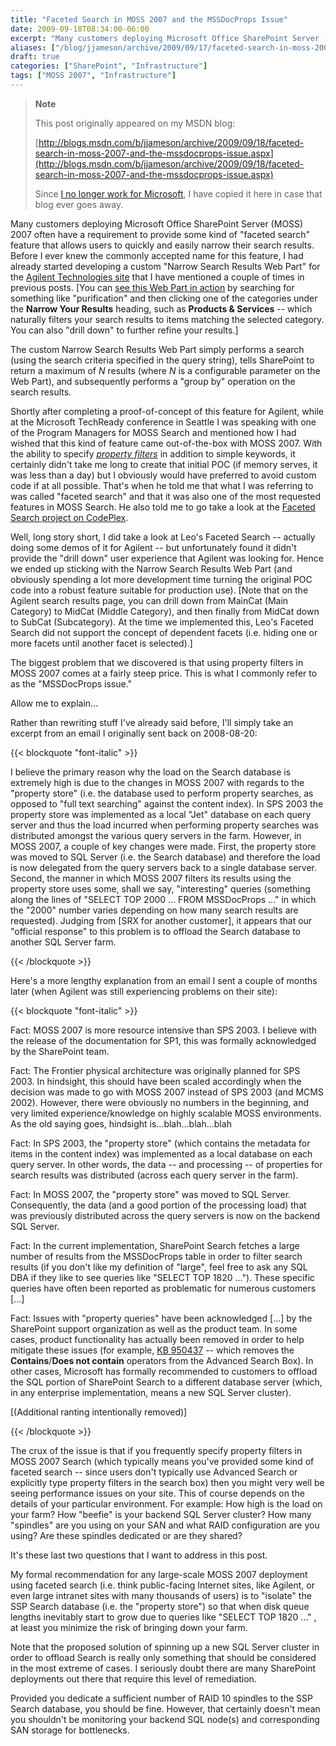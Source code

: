 ```yaml
---
title: "Faceted Search in MOSS 2007 and the MSSDocProps Issue"
date: 2009-09-18T08:34:00-06:00
excerpt: "Many customers deploying Microsoft Office SharePoint Server (MOSS) 2007 often have a requirement to provide some kind of \"faceted search\" feature that allows users to quickly and easily narrow their search results. Before I ever knew the commonly accepted..."
aliases: ["/blog/jjameson/archive/2009/09/17/faceted-search-in-moss-2007-and-the-mssdocprops-issue.aspx", "/blog/jjameson/archive/2009/09/18/faceted-search-in-moss-2007-and-the-mssdocprops-issue.aspx"]
draft: true
categories: ["SharePoint", "Infrastructure"]
tags: ["MOSS 2007", "Infrastructure"]
---
```


> **Note**
>
> This post originally appeared on my MSDN blog:
>
> [http://blogs.msdn.com/b/jjameson/archive/2009/09/18/faceted-search-in-moss-2007-and-the-mssdocprops-issue.aspx](http://blogs.msdn.com/b/jjameson/archive/2009/09/18/faceted-search-in-moss-2007-and-the-mssdocprops-issue.aspx)
>
> Since
> [I no longer work for Microsoft](/blog/jjameson/2011/09/02/last-day-with-microsoft), I have copied it here in case that
> blog ever goes away.

Many customers deploying Microsoft Office SharePoint Server (MOSS) 2007 often
have a requirement to provide some kind of "faceted search" feature that allows
users to quickly and easily narrow their search results. Before I ever knew
the commonly accepted name for this feature, I had already started developing
a custom "Narrow Search Results Web Part" for the
[Agilent Technologies site](http://www.chem.agilent.com/) that I
have mentioned a couple of times in previous posts. [You can
[see this Web Part in action](http://www.chem.agilent.com/en-US/Search/Pages/default.aspx?k=purification&a=%20scope:%22English%20%28U.S.%29%20Content%22+MainCat:%22Products+%26+Services%22) by searching for something like "purification"
and then clicking one of the categories under the **Narrow Your Results**
heading, such as **Products & Services** -- which naturally
filters your search results to items matching the selected category. You can
also "drill down" to further refine your results.]

The custom Narrow Search Results Web Part simply performs a search (using
the search criteria specified in the query string), tells SharePoint to return
a maximum of <var>N</var> results (where <var>N</var> is a configurable parameter on the Web Part),
and subsequently performs a "group by" operation on the search results.

Shortly after completing a proof-of-concept of this feature for Agilent,
while at the Microsoft TechReady conference in Seattle I was speaking with one
of the Program Managers for MOSS Search and mentioned how I had wished that
this kind of feature came out-of-the-box with MOSS 2007. With the ability to
specify *[property filters](http://msdn.microsoft.com/en-us/library/ms582745.aspx)* in addition to simple keywords, it certainly didn't
take me long to create that initial POC (if memory serves, it was less than
a day) but I obviously would have preferred to avoid custom code if at all possible.
That's when he told me that what I was referring to was called "faceted search"
and that it was also one of the most requested features in MOSS Search. He also
told me to go take a look at the
[Faceted Search project on CodePlex](http://facetedsearch.codeplex.com/).

Well, long story short, I did take a look at Leo's Faceted Search -- actually
doing some demos of it for Agilent -- but unfortunately found it didn't provide
the "drill down" user experience that Agilent was looking for. Hence we ended
up sticking with the Narrow Search Results Web Part (and obviously spending
a lot more development time turning the original POC code into a robust feature
suitable for production use). [Note that on the Agilent search results page,
you can drill down from MainCat (Main Category) to MidCat (Middle Category),
and then finally from MidCat down to SubCat (Subcategory). At the time we implemented
this, Leo's Faceted Search did not support the concept of dependent facets (i.e.
hiding one or more facets until another facet is selected).]

The biggest problem that we discovered is that using property filters in
MOSS 2007 comes at a fairly steep price. This is what I commonly refer to as
the "MSSDocProps issue."

Allow me to explain...

Rather than rewriting stuff I've already said before, I'll simply take an
excerpt from an email I originally sent back on 2008-08-20:

{{< blockquote "font-italic" >}}

I believe the primary reason why the load on the Search database is extremely high is due to the changes in MOSS 2007 with regards to the "property store" (i.e. the database used to perform property searches, as opposed to "full text searching" against the content index). In SPS 2003 the property store was implemented as a local "Jet" database on each query server and thus the load incurred when performing property searches was distributed amongst the various query servers in the farm. However, in MOSS 2007, a couple of key changes were made. First, the property store was moved to SQL Server (i.e. the Search database) and therefore the load is now delegated from the query servers back to a single database server. Second, the manner in which MOSS 2007 filters its results using the property store uses some, shall we say, "interesting" queries (something along the lines of "SELECT TOP 2000 ... FROM MSSDocProps ..." in which the "2000" number varies depending on how many search results are requested). Judging from [SRX for another customer], it appears that our "official response" to this problem is to offload the Search database to another SQL Server farm.

{{< /blockquote >}}

Here's a more lengthy explanation from an email I sent a couple of months
later (when Agilent was still experiencing problems on their site):

{{< blockquote "font-italic" >}}

Fact: MOSS 2007 is more resource intensive than SPS 2003. I believe with
the release of the documentation for SP1, this was formally acknowledged
by the SharePoint team.

Fact: The Frontier physical architecture was originally planned for SPS
2003. In hindsight, this should have been scaled accordingly when the decision
was made to go with MOSS 2007 instead of SPS 2003 (and MCMS 2002). However,
there were obviously no numbers in the beginning, and very limited experience/knowledge
on highly scalable MOSS environments. As the old saying goes, hindsight
is...blah...blah...blah

Fact: In SPS 2003, the "property store" (which contains the metadata
for items in the content index) was implemented as a local database on each
query server. In other words, the data -- and processing -- of properties
for search results was distributed (across each query server in the farm).

Fact: In MOSS 2007, the "property store" was moved to SQL Server. Consequently,
the data (and a good portion of the processing load) that was previously
distributed across the query servers is now on the backend SQL Server.

Fact: In the current implementation, SharePoint Search fetches a large
number of results from the MSSDocProps table in order to filter search results
(if you don't like my definition of "large", feel free to ask any SQL DBA
if they like to see queries like "SELECT TOP 1820 ..."). These specific queries
have often been reported as problematic for numerous customers [...]

Fact: Issues with "property queries" have been acknowledged [...] by
the SharePoint support organization as well as the product team. In some
cases, product functionality has actually been removed in order to help
mitigate these issues (for example,
[KB 950437](http://support.microsoft.com/kb/950437/) -- which
removes the **Contains**/**Does not contain**
operators from the Advanced Search Box). In other cases, Microsoft has formally
recommended to customers to offload the SQL portion of SharePoint Search
to a different database server (which, in any enterprise implementation,
means a new SQL Server cluster).

[(Additional ranting intentionally removed)]

{{< /blockquote >}}

The crux of the issue is that if you frequently specify property filters
in MOSS 2007 Search (which typically means you've provided some kind of faceted
search -- since users don't typically use Advanced Search or explicitly type
property filters in the search box) then you might very well be seeing performance
issues on your site. This of course depends on the details of your particular
environment. For example: How high is the load on your farm? How "beefie" is
your backend SQL Server cluster? How many "spindles" are you using on your SAN
and what RAID configuration are you using? Are these spindles dedicated or are
they shared?

It's these last two questions that I want to address in this post.

My formal recommendation for any large-scale MOSS 2007 deployment using faceted
search (i.e. think public-facing Internet sites, like Agilent, or even large
intranet sites with many thousands of users) is to "isolate" the SSP Search
database (i.e. the "property store") so that when disk queue lengths inevitably
start to grow due to queries like "SELECT TOP 1820 ..." , at least you minimize
the risk of bringing down your farm.

Note that the proposed solution of spinning up a new SQL Server cluster in
order to offload Search is really only something that should be considered in
the most extreme of cases. I seriously doubt there are many SharePoint deployments
out there that require this level of remediation.

Provided you dedicate a sufficient number of RAID 10 spindles to the SSP
Search database, you should be fine. However, that certainly doesn't mean you
shouldn't be monitoring your backend SQL node(s) and corresponding SAN storage
for bottlenecks.

